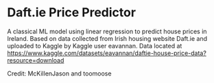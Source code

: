 # Daft.ie Price Predictor
A classical ML model using linear regression to predict house prices in Ireland. 
Based on data collected from Irish housing website Daft.ie and uploaded to Kaggle by Kaggle user eavannan.
Data located at https://www.kaggle.com/datasets/eavannan/daftie-house-price-data?resource=download 

Credit: McKillenJason and toomoose
